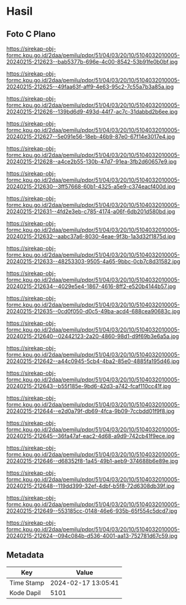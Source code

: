 # Hasil

## Foto C Plano

https://sirekap-obj-formc.kpu.go.id/2daa/pemilu/pdpr/51/04/03/20/10/5104032010005-20240215-212623--bab5377b-696e-4c00-8542-53b91fe0b0bf.jpg

https://sirekap-obj-formc.kpu.go.id/2daa/pemilu/pdpr/51/04/03/20/10/5104032010005-20240215-212625--49faa63f-aff9-4e63-95c2-7c55a7b3a85a.jpg

https://sirekap-obj-formc.kpu.go.id/2daa/pemilu/pdpr/51/04/03/20/10/5104032010005-20240215-212626--139bd6d9-493d-44f7-ac7c-31dabbd2b6ee.jpg

https://sirekap-obj-formc.kpu.go.id/2daa/pemilu/pdpr/51/04/03/20/10/5104032010005-20240215-212627--5e091e56-18eb-46b9-87e0-67f14e3017e4.jpg

https://sirekap-obj-formc.kpu.go.id/2daa/pemilu/pdpr/51/04/03/20/10/5104032010005-20240215-212628--a4ce2b55-130b-47d7-91ea-3fb2d60657e9.jpg

https://sirekap-obj-formc.kpu.go.id/2daa/pemilu/pdpr/51/04/03/20/10/5104032010005-20240215-212630--3ff57668-60b1-4325-a5e9-c374eacf400d.jpg

https://sirekap-obj-formc.kpu.go.id/2daa/pemilu/pdpr/51/04/03/20/10/5104032010005-20240215-212631--4fd2e3eb-c785-4174-a06f-6db201d580bd.jpg

https://sirekap-obj-formc.kpu.go.id/2daa/pemilu/pdpr/51/04/03/20/10/5104032010005-20240215-212632--aabc37a6-8030-4eae-9f3b-1a3d32f1875d.jpg

https://sirekap-obj-formc.kpu.go.id/2daa/pemilu/pdpr/51/04/03/20/10/5104032010005-20240215-212633--48253303-9505-4a65-9bbc-0cb7c8d31582.jpg

https://sirekap-obj-formc.kpu.go.id/2daa/pemilu/pdpr/51/04/03/20/10/5104032010005-20240215-212634--4029e5e4-1867-4616-8ff2-e520b4144b57.jpg

https://sirekap-obj-formc.kpu.go.id/2daa/pemilu/pdpr/51/04/03/20/10/5104032010005-20240215-212635--0cd0f050-d0c5-49ba-acd4-688cea90683c.jpg

https://sirekap-obj-formc.kpu.go.id/2daa/pemilu/pdpr/51/04/03/20/10/5104032010005-20240215-212640--02442123-2a20-4860-98d1-d9f69b3e6a5a.jpg

https://sirekap-obj-formc.kpu.go.id/2daa/pemilu/pdpr/51/04/03/20/10/5104032010005-20240215-212642--a44c0945-5cb4-4ba2-85e0-4885fa195d46.jpg

https://sirekap-obj-formc.kpu.go.id/2daa/pemilu/pdpr/51/04/03/20/10/5104032010005-20240215-212643--b55f185e-9bd6-42d3-a742-fcaf110cc41f.jpg

https://sirekap-obj-formc.kpu.go.id/2daa/pemilu/pdpr/51/04/03/20/10/5104032010005-20240215-212644--e2d0a79f-db69-4fca-9b09-7ccbdd01f9f8.jpg

https://sirekap-obj-formc.kpu.go.id/2daa/pemilu/pdpr/51/04/03/20/10/5104032010005-20240215-212645--36fa47af-eac2-4d68-a9d9-742cb41f9ece.jpg

https://sirekap-obj-formc.kpu.go.id/2daa/pemilu/pdpr/51/04/03/20/10/5104032010005-20240215-212646--d68352f8-1a45-49b1-aeb9-374688b6e89e.jpg

https://sirekap-obj-formc.kpu.go.id/2daa/pemilu/pdpr/51/04/03/20/10/5104032010005-20240215-212648--119dd399-32ef-4dbf-b5f8-72d6308db39f.jpg

https://sirekap-obj-formc.kpu.go.id/2daa/pemilu/pdpr/51/04/03/20/10/5104032010005-20240215-212649--553185cc-0148-46e6-935b-65f554c5dcd7.jpg

https://sirekap-obj-formc.kpu.go.id/2daa/pemilu/pdpr/51/04/03/20/10/5104032010005-20240215-212624--094c084b-d536-4001-aa13-752781d67c59.jpg


## Metadata

| Key        | Value               |
| ---------- | ------------------- |
| Time Stamp | 2024-02-17 13:05:41 |
| Kode Dapil | 5101                |



